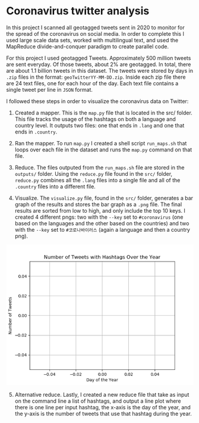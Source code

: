 # Coronavirus twitter analysis

In this project I scanned all geotagged tweets sent in 2020 to monitor for the spread of the coronavirus on social media. In order to complete this I used large scale data sets, worked with multilingual text, and used the MapReduce divide-and-conquer paradigm to create parallel code.

For this project I used geotagged Tweets. Approximately 500 million tweets are sent everyday. Of those tweets, about 2% are geotagged. In total, there are about 1.1 billion tweets in this dataset. The tweets were stored by days in `.zip` files in the format: `geoTwitterYY-MM-DD.zip`. Inside each zip file there are 24 text files, one for each hour of the day. Each text file contains a single tweet per line in `JSON` format.

I followed these steps in order to visualize the coronavirus data on Twitter:

1. Created a mapper. This is the `map.py` file that is located in the src/ folder. This file tracks the usage of the hashtags on both a language and country level. It outputs two files: one that ends in `.lang` and one that ends in `.country`.

2. Ran the mapper. To run `map.py` I created a shell script `run_maps.sh` that loops over each file in the dataset and runs the `map.py` command on that file.

3. Reduce. The files outputed from the `run_maps.sh` file are stored in the `outputs/` folder. Using the `reduce.py` file found in the `src/` folder, `reduce.py` combines all the `.lang` files into a single file and all of the `.country` files into a different file.

4. Visualize. The `visualize.py` file, found in the `src/` folder, generates a bar graph of the results and stores the bar graph as a `.png` file. The final results are sorted from low to high, and only include the top 10 keys. I created 4 different pngs: two with the `--key` set to `#coronavirus` (one based on the languages and the other based on the countries) and two with the `--key` set to `#코로나바이러스` (again a language and then a country png).

<img src=src.png />

5. Alternative reduce. Lastly, I created a new reduce file that take as input on the command line a list of hashtags, and output a line plot where there is one line per input hashtag, the x-axis is the day of the year, and the y-axis is the number of tweets that use that hashtag during the year.



